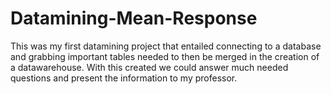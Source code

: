 # Datamining-Mean-Response

This was my first datamining project that entailed connecting to a database and grabbing important tables needed to then be merged in the creation of a datawarehouse. With this created we could answer much needed questions and present the information to my professor. 
